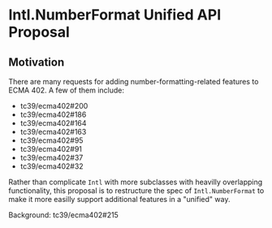 Intl.NumberFormat Unified API Proposal
======================================

## Motivation

There are many requests for adding number-formatting-related features to ECMA 402.  A few of them include:

- tc39/ecma402#200
- tc39/ecma402#186
- tc39/ecma402#164
- tc39/ecma402#163
- tc39/ecma402#95
- tc39/ecma402#91
- tc39/ecma402#37
- tc39/ecma402#32

Rather than complicate `Intl` with more subclasses with heavilly overlapping functionality, this proposal is to restructure the spec of `Intl.NumberFormat` to make it more easilly support additional features in a "unified" way.

Background: tc39/ecma402#215
